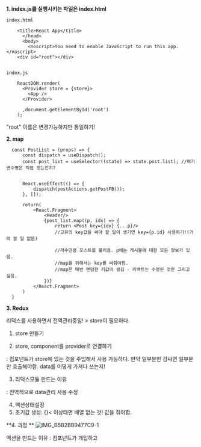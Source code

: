 **1. index.js를 실행시키는 파일은 index.html**

```
index.html

    <title>React App</title>
      </head>
      <body>
        <noscript>You need to enable JavaScript to run this app.</noscript>
    <div id="root"></div>
    
```

```
index.js

    ReactDOM.render(
      <Provider store = {store}>
        <App />
      </Provider>

      ,document.getElementById('root')
    );
```

"root" 이름은 변경가능하지만 통일하기!

**2. map**

```
  const PostList = (props) => {
      const dispatch = useDispatch();
      const post_list = useSelector((state) => state.post.list); //여기 변수명은 직접 짓는건지?


      React.useEffect(() => {
          dispatch(postActions.getPostFB());
      }, []);

      return(
          <React.Fragment>
              <Header/>
              {post_list.map((p, idx) => {
                  return <Post key={idx} {...p}/> 
                  //고유의 key값을 써야 할 일이 생기면 key={p.id} 사용하기!(거의 쓸 일 없음)

                  //개수만큼 포스트를 불러옴. p에는 게시물에 대한 모든 정보가 있음.
                  //map을 위해서는 key를 써줘야함.
                  //map은 매번 랜덤한 키값이 생김 - 리액트는 수정된 것만 그리고 싶음.
              })}
          </React.Fragment>
      )
  }
```

**3. Redux**

리덕스를 사용하면서 전역관리중임! > store이 필요하다.

1) store 만들기

2) store, component를 provider로 연결하기

: 컴포넌트가 store에 있는 것을 주입해서 사용 가능하다. 만약 일부분만 감싸면 일부분만 호출해야함. data를 어떻게 가져다 쓰는지!


3) 리덕스모듈 만드는 이유

: 전역적으로 data관리 사용 수정

4) 액션상태설정
5) 초기값 생성: {}< 이상태면 배열 없는 것! 값을 줘야함.

**4. 과정 **
![IMG_B5B2BB9477C9-1](https://user-images.githubusercontent.com/85469681/125470298-f3eb2b80-9beb-4741-a0cd-67d5770bb4b6.jpeg)

액션을 만드는 이유 : 컴포넌트가 개입하고 
